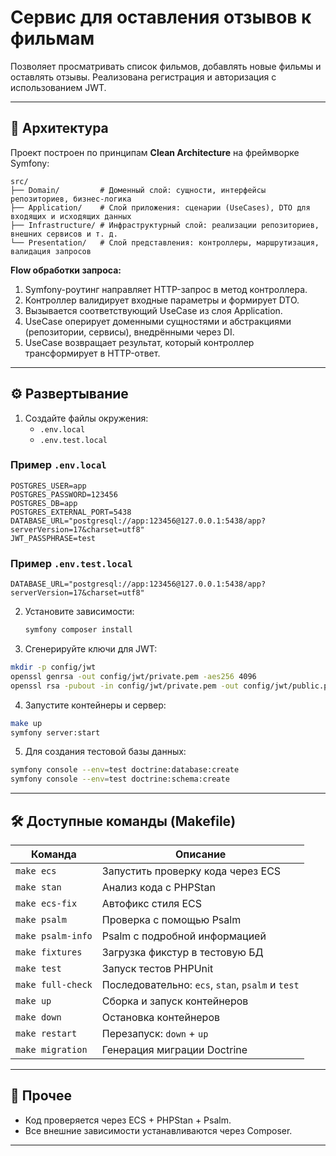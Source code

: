 # Сервис для оставления отзывов к фильмам

Позволяет просматривать список фильмов, добавлять новые фильмы и оставлять отзывы. Реализована регистрация и авторизация с использованием JWT.

---

## 📂 Архитектура

Проект построен по принципам **Clean Architecture** на фреймворке Symfony:

```
src/
├── Domain/         # Доменный слой: сущности, интерфейсы репозиториев, бизнес-логика
├── Application/    # Слой приложения: сценарии (UseCases), DTO для входящих и исходящих данных
├── Infrastructure/ # Инфраструктурный слой: реализации репозиториев, внешних сервисов и т. д.
└── Presentation/   # Слой представления: контроллеры, маршрутизация, валидация запросов
```

**Flow обработки запроса:**
1. Symfony-рoутинг направляет HTTP-запрос в метод контроллера.
2. Контроллер валидирует входные параметры и формирует DTO.
3. Вызывается соответствующий UseCase из слоя Application.
4. UseCase оперирует доменными сущностями и абстракциями (репозитории, сервисы), внедрёнными через DI.
5. UseCase возвращает результат, который контроллер трансформирует в HTTP-ответ.

---

## ⚙️ Развертывание

1. Создайте файлы окружения:
    - `.env.local`
    - `.env.test.local`

### Пример `.env.local`
```dotenv
POSTGRES_USER=app
POSTGRES_PASSWORD=123456
POSTGRES_DB=app
POSTGRES_EXTERNAL_PORT=5438
DATABASE_URL="postgresql://app:123456@127.0.0.1:5438/app?serverVersion=17&charset=utf8"
JWT_PASSPHRASE=test
```

### Пример `.env.test.local`
```dotenv
DATABASE_URL="postgresql://app:123456@127.0.0.1:5438/app?serverVersion=17&charset=utf8"
```

2. Установите зависимости:
   ```bash
   symfony composer install
   ```

3. Сгенерируйте ключи для JWT:
```bash
mkdir -p config/jwt
openssl genrsa -out config/jwt/private.pem -aes256 4096
openssl rsa -pubout -in config/jwt/private.pem -out config/jwt/public.pem
```

4. Запустите контейнеры и сервер:
```bash
make up
symfony server:start
```

5. Для создания тестовой базы данных:
```bash
symfony console --env=test doctrine:database:create
symfony console --env=test doctrine:schema:create
```

---

## 🛠 Доступные команды (Makefile)

| Команда           | Описание                                         |
|-------------------|--------------------------------------------------|
| `make ecs`        | Запустить проверку кода через ECS                |
| `make stan`       | Анализ кода с PHPStan                            |
| `make ecs-fix`    | Автофикс стиля ECS                               |
| `make psalm`      | Проверка с помощью Psalm                         |
| `make psalm-info` | Psalm с подробной информацией                    |
| `make fixtures`   | Загрузка фикстур в тестовую БД                   |
| `make test`       | Запуск тестов PHPUnit                            |
| `make full-check` | Последовательно: `ecs`, `stan`, `psalm` и `test` |
| `make up`         | Сборка и запуск контейнеров                      |
| `make down`       | Остановка контейнеров                            |
| `make restart`    | Перезапуск: `down` + `up`                        |
| `make migration`  | Генерация миграции Doctrine                      |

---

## 📝 Прочее

- Код проверяется через ECS + PHPStan + Psalm.
- Все внешние зависимости устанавливаются через Composer.

---
